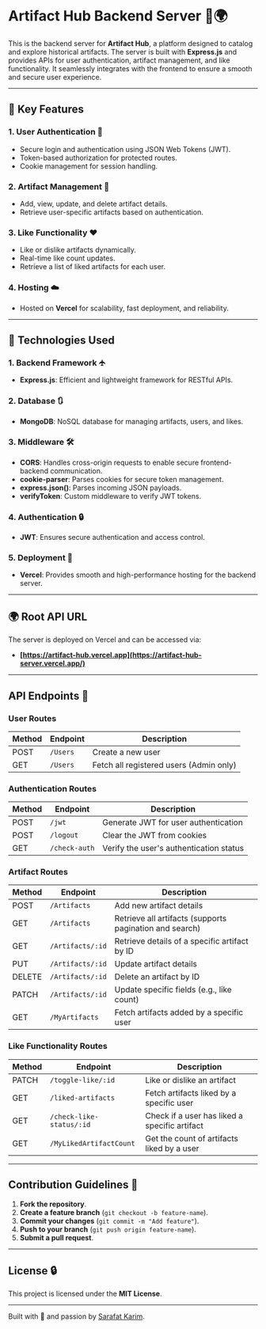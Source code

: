 # Artifact Hub Backend Server 🔺🌍

This is the backend server for **Artifact Hub**, a platform designed to catalog and explore historical artifacts. The server is built with **Express.js** and provides APIs for user authentication, artifact management, and like functionality. It seamlessly integrates with the frontend to ensure a smooth and secure user experience.

---

## 🌟 Key Features

### **1. User Authentication 🔐**

- Secure login and authentication using JSON Web Tokens (JWT).
- Token-based authorization for protected routes.
- Cookie management for session handling.

### **2. Artifact Management 📜**

- Add, view, update, and delete artifact details.
- Retrieve user-specific artifacts based on authentication.

### **3. Like Functionality ❤️**

- Like or dislike artifacts dynamically.
- Real-time like count updates.
- Retrieve a list of liked artifacts for each user.

### **4. Hosting ☁️**

- Hosted on **Vercel** for scalability, fast deployment, and reliability.

---

## 🔧 Technologies Used

### **1. Backend Framework 🛧️**

- **Express.js**: Efficient and lightweight framework for RESTful APIs.

### **2. Database 🔃**

- **MongoDB**: NoSQL database for managing artifacts, users, and likes.

### **3. Middleware 🛠️**

- **CORS**: Handles cross-origin requests to enable secure frontend-backend communication.
- **cookie-parser**: Parses cookies for secure token management.
- **express.json()**: Parses incoming JSON payloads.
- **verifyToken**: Custom middleware to verify JWT tokens.

### **4. Authentication 🔒**

- **JWT**: Ensures secure authentication and access control.

### **5. Deployment 🚀**

- **Vercel**: Provides smooth and high-performance hosting for the backend server.

---

## 🌍 Root API URL

The server is deployed on Vercel and can be accessed via:

- **[https://artifact-hub.vercel.app](https://artifact-hub-server.vercel.app/)**

---

## API Endpoints 🚀

### **User Routes**

| Method | Endpoint | Description                             |
| ------ | -------- | --------------------------------------- |
| POST   | `/Users` | Create a new user                       |
| GET    | `/Users` | Fetch all registered users (Admin only) |

### **Authentication Routes**

| Method | Endpoint      | Description                             |
| ------ | ------------- | --------------------------------------- |
| POST   | `/jwt`        | Generate JWT for user authentication    |
| POST   | `/logout`     | Clear the JWT from cookies              |
| GET    | `/check-auth` | Verify the user's authentication status |

### **Artifact Routes**

| Method | Endpoint         | Description                                             |
| ------ | ---------------- | ------------------------------------------------------- |
| POST   | `/Artifacts`     | Add new artifact details                                |
| GET    | `/Artifacts`     | Retrieve all artifacts (supports pagination and search) |
| GET    | `/Artifacts/:id` | Retrieve details of a specific artifact by ID           |
| PUT    | `/Artifacts/:id` | Update artifact details                                 |
| DELETE | `/Artifacts/:id` | Delete an artifact by ID                                |
| PATCH  | `/Artifacts/:id` | Update specific fields (e.g., like count)               |
| GET    | `/MyArtifacts`   | Fetch artifacts added by a specific user                |

### **Like Functionality Routes**

| Method | Endpoint                 | Description                                   |
| ------ | ------------------------ | --------------------------------------------- |
| PATCH  | `/toggle-like/:id`       | Like or dislike an artifact                   |
| GET    | `/liked-artifacts`       | Fetch artifacts liked by a specific user      |
| GET    | `/check-like-status/:id` | Check if a user has liked a specific artifact |
| GET    | `/MyLikedArtifactCount`  | Get the count of artifacts liked by a user    |

---

## Contribution Guidelines 🤝

1. **Fork the repository**.
2. **Create a feature branch** (`git checkout -b feature-name`).
3. **Commit your changes** (`git commit -m "Add feature"`).
4. **Push to your branch** (`git push origin feature-name`).
5. **Submit a pull request**.

---

## License 🔒

This project is licensed under the **MIT License**.

---

Built with 💙 and passion by [Sarafat Karim](https://www.linkedin.com/in/sarafat-karim/).
